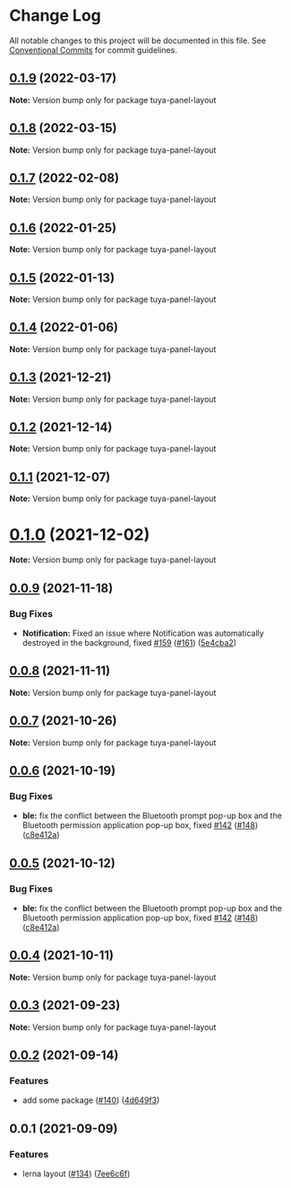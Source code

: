 # Change Log

All notable changes to this project will be documented in this file.
See [Conventional Commits](https://conventionalcommits.org) for commit guidelines.

## [0.1.9](https://github.com/tuya/tuya-panel-kit/compare/tuya-panel-layout@0.1.8...tuya-panel-layout@0.1.9) (2022-03-17)

**Note:** Version bump only for package tuya-panel-layout





## [0.1.8](https://github.com/tuya/tuya-panel-kit/compare/tuya-panel-layout@0.1.7...tuya-panel-layout@0.1.8) (2022-03-15)

**Note:** Version bump only for package tuya-panel-layout





## [0.1.7](https://github.com/tuya/tuya-panel-kit/compare/tuya-panel-layout@0.1.6...tuya-panel-layout@0.1.7) (2022-02-08)

**Note:** Version bump only for package tuya-panel-layout





## [0.1.6](https://github.com/tuya/tuya-panel-kit/compare/tuya-panel-layout@0.1.5...tuya-panel-layout@0.1.6) (2022-01-25)

**Note:** Version bump only for package tuya-panel-layout





## [0.1.5](https://github.com/tuya/tuya-panel-kit/compare/tuya-panel-layout@0.1.4...tuya-panel-layout@0.1.5) (2022-01-13)

**Note:** Version bump only for package tuya-panel-layout





## [0.1.4](https://github.com/tuya/tuya-panel-kit/compare/tuya-panel-layout@0.1.3...tuya-panel-layout@0.1.4) (2022-01-06)

**Note:** Version bump only for package tuya-panel-layout





## [0.1.3](https://github.com/tuya/tuya-panel-kit/compare/tuya-panel-layout@0.1.2...tuya-panel-layout@0.1.3) (2021-12-21)

**Note:** Version bump only for package tuya-panel-layout





## [0.1.2](https://github.com/tuya/tuya-panel-kit/compare/tuya-panel-layout@0.1.1...tuya-panel-layout@0.1.2) (2021-12-14)

**Note:** Version bump only for package tuya-panel-layout





## [0.1.1](https://github.com/tuya/tuya-panel-kit/compare/tuya-panel-layout@0.0.9...tuya-panel-layout@0.1.1) (2021-12-07)

**Note:** Version bump only for package tuya-panel-layout





# [0.1.0](https://github.com/tuya/tuya-panel-kit/compare/tuya-panel-layout@0.0.9...tuya-panel-layout@0.1.0) (2021-12-02)

**Note:** Version bump only for package tuya-panel-layout





## [0.0.9](https://github.com/tuya/tuya-panel-kit/compare/tuya-panel-layout@0.0.8...tuya-panel-layout@0.0.9) (2021-11-18)


### Bug Fixes

* **Notification:** Fixed an issue where Notification was automatically destroyed in the background, fixed [#159](https://github.com/tuya/tuya-panel-kit/issues/159) ([#161](https://github.com/tuya/tuya-panel-kit/issues/161)) ([5e4cba2](https://github.com/tuya/tuya-panel-kit/commit/5e4cba201339418b05b77dffa667c6ab85ec3724))





## [0.0.8](https://github.com/tuya/tuya-panel-kit/compare/tuya-panel-layout@0.0.7...tuya-panel-layout@0.0.8) (2021-11-11)

**Note:** Version bump only for package tuya-panel-layout





## [0.0.7](https://github.com/tuya/tuya-panel-kit/compare/tuya-panel-layout@0.0.6...tuya-panel-layout@0.0.7) (2021-10-26)

**Note:** Version bump only for package tuya-panel-layout





## [0.0.6](https://github.com/tuya/tuya-panel-kit/compare/tuya-panel-layout@0.0.4...tuya-panel-layout@0.0.6) (2021-10-19)


### Bug Fixes

* **ble:** fix the conflict between the Bluetooth prompt pop-up box and the Bluetooth permission application pop-up box, fixed [#142](https://github.com/tuya/tuya-panel-kit/issues/142) ([#148](https://github.com/tuya/tuya-panel-kit/issues/148)) ([c8e412a](https://github.com/tuya/tuya-panel-kit/commit/c8e412a0c6989cd99ac91b721346beb068a7ef1d))





## [0.0.5](https://github.com/tuya/tuya-panel-kit/compare/tuya-panel-layout@0.0.4...tuya-panel-layout@0.0.5) (2021-10-12)


### Bug Fixes

* **ble:** fix the conflict between the Bluetooth prompt pop-up box and the Bluetooth permission application pop-up box, fixed [#142](https://github.com/tuya/tuya-panel-kit/issues/142) ([#148](https://github.com/tuya/tuya-panel-kit/issues/148)) ([c8e412a](https://github.com/tuya/tuya-panel-kit/commit/c8e412a0c6989cd99ac91b721346beb068a7ef1d))





## [0.0.4](https://github.com/tuya/tuya-panel-kit/compare/tuya-panel-layout@0.0.3...tuya-panel-layout@0.0.4) (2021-10-11)

**Note:** Version bump only for package tuya-panel-layout





## [0.0.3](https://github.com/tuya/tuya-panel-kit/compare/tuya-panel-layout@0.0.2...tuya-panel-layout@0.0.3) (2021-09-23)

**Note:** Version bump only for package tuya-panel-layout





## [0.0.2](https://github.com/tuya/tuya-panel-kit/compare/tuya-panel-layout@0.0.1...tuya-panel-layout@0.0.2) (2021-09-14)


### Features

* add some package ([#140](https://github.com/tuya/tuya-panel-kit/issues/140)) ([4d649f3](https://github.com/tuya/tuya-panel-kit/commit/4d649f3020ac96bc9aa16c0d27f925b13244317c))





## 0.0.1 (2021-09-09)


### Features

* lerna layout ([#134](https://github.com/tuya/tuya-panel-kit/issues/134)) ([7ee6c6f](https://github.com/tuya/tuya-panel-kit/commit/7ee6c6fd4f7a3f4131da3099b6b203ba9097fe1d))
